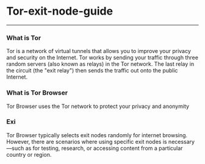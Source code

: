 # Tor-exit-node-guide
---
###  What is Tor
Tor is a network of virtual tunnels that allows you to improve your privacy and security on the Internet. Tor works by sending your traffic through three random servers (also known as relays) in the Tor network. The last relay in the circuit (the "exit relay") then sends the traffic out onto the public Internet.

### What is Tor Browser
Tor Browser uses the Tor network to protect your privacy and anonymity

### Exi
Tor Browser typically selects exit nodes randomly for internet browsing. However, there are scenarios where using specific exit nodes is necessary—such as for testing, research, or accessing content from a particular country or region.
